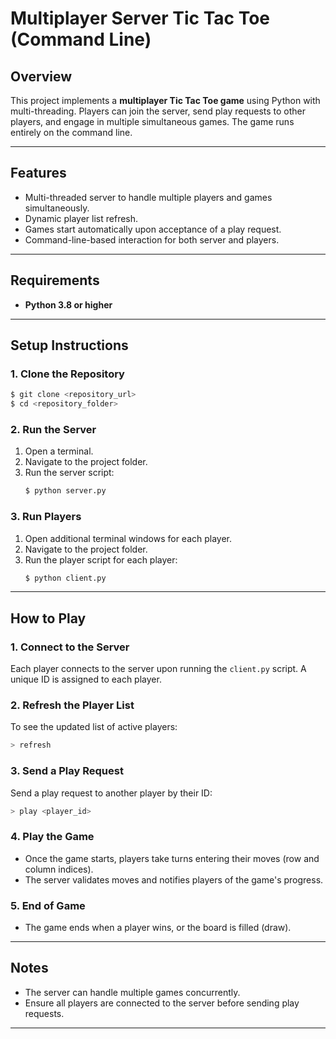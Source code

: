 # Multiplayer Server Tic Tac Toe (Command Line)

## Overview
This project implements a **multiplayer Tic Tac Toe game** using Python with multi-threading. Players can join the server, send play requests to other players, and engage in multiple simultaneous games. The game runs entirely on the command line.

---

## Features
- Multi-threaded server to handle multiple players and games simultaneously.
- Dynamic player list refresh.
- Games start automatically upon acceptance of a play request.
- Command-line-based interaction for both server and players.

---

## Requirements
- **Python 3.8 or higher**

---

## Setup Instructions

### 1. Clone the Repository
```bash
$ git clone <repository_url>
$ cd <repository_folder>
```

### 2. Run the Server
1. Open a terminal.
2. Navigate to the project folder.
3. Run the server script:
   ```bash
   $ python server.py
   ```

### 3. Run Players
1. Open additional terminal windows for each player.
2. Navigate to the project folder.
3. Run the player script for each player:
   ```bash
   $ python client.py
   ```

---

## How to Play

### 1. Connect to the Server
Each player connects to the server upon running the `client.py` script. A unique ID is assigned to each player.

### 2. Refresh the Player List
To see the updated list of active players:
```bash
> refresh
```

### 3. Send a Play Request
Send a play request to another player by their ID:
```bash
> play <player_id>
```


### 4. Play the Game
- Once the game starts, players take turns entering their moves (row and column indices).
- The server validates moves and notifies players of the game's progress.

### 5. End of Game
- The game ends when a player wins, or the board is filled (draw).

---

## Notes
- The server can handle multiple games concurrently.
- Ensure all players are connected to the server before sending play requests.

---
